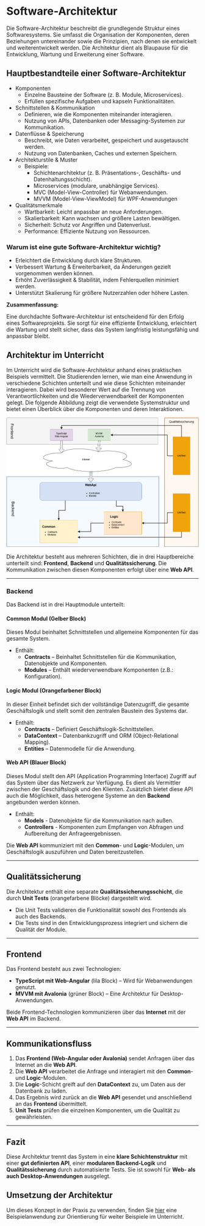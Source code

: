 # Software-Architektur

Die Software-Architektur beschreibt die grundlegende Struktur eines Softwaresystems. Sie umfasst die Organisation der Komponenten, deren Beziehungen untereinander sowie die Prinzipien, nach denen sie entwickelt und weiterentwickelt werden. Die Architektur dient als Blaupause für die Entwicklung, Wartung und Erweiterung einer Software.

## Hauptbestandteile einer Software-Architektur

- Komponenten
  - Einzelne Bausteine der Software (z. B. Module, Microservices).
  - Erfüllen spezifische Aufgaben und kapseln Funktionalitäten.
- Schnittstellen & Kommunikation
  - Definieren, wie die Komponenten miteinander interagieren.
  - Nutzung von APIs, Datenbanken oder Messaging-Systemen zur Kommunikation.
- Datenflüsse & Speicherung
  - Beschreibt, wie Daten verarbeitet, gespeichert und ausgetauscht werden.
  - Nutzung von Datenbanken, Caches und externen Speichern.
- Architekturstile & Muster
  - Beispiele:
    - Schichtenarchitektur (z. B. Präsentations-, Geschäfts- und Datenhaltungsschicht).
    - Microservices (modulare, unabhängige Services).
    - MVC (Model-View-Controller) für Webanwendungen.
    - MVVM (Model-View-ViewModel) für WPF-Anwendungen
- Qualitätsmerkmale
  - Wartbarkeit: Leicht anpassbar an neue Anforderungen.
  - Skalierbarkeit: Kann wachsen und größere Lasten bewältigen.
  - Sicherheit: Schutz vor Angriffen und Datenverlust.
  - Performance: Effiziente Nutzung von Ressourcen.

### Warum ist eine gute Software-Architektur wichtig?

- Erleichtert die Entwicklung durch klare Strukturen.
- Verbessert Wartung & Erweiterbarkeit, da Änderungen gezielt vorgenommen werden können.
- Erhöht Zuverlässigkeit & Stabilität, indem Fehlerquellen minimiert werden.
- Unterstützt Skalierung für größere Nutzerzahlen oder höhere Lasten.

**Zusammenfassung:**

Eine durchdachte Software-Architektur ist entscheidend für den Erfolg eines Softwareprojekts. Sie sorgt für eine effiziente Entwicklung, erleichtert die Wartung und stellt sicher, dass das System langfristig leistungsfähig und anpassbar bleibt.

## Architektur im Unterricht

Im Unterricht wird die Software-Architektur anhand eines praktischen Beispiels vermittelt. Die Studierenden lernen, wie man eine Anwendung in verschiedene Schichten unterteilt und wie diese Schichten miteinander interagieren. Dabei wird besonderer Wert auf die Trennung von Verantwortlichkeiten und die Wiederverwendbarkeit der Komponenten gelegt. Die folgende Abbildung zeigt die verwendete Systemstruktur und bietet einen Überblick über die Komponenten und deren Interaktionen.

![Software-Architektur](/img/systemstructure.png)

Die Architektur besteht aus mehreren Schichten, die in drei Hauptbereiche unterteilt sind: **Frontend**, **Backend** und **Qualitätssicherung**. Die Kommunikation zwischen diesen Komponenten erfolgt über eine **Web API**.

---

### Backend

Das Backend ist in drei Hauptmodule unterteilt:

#### Common Modul (Gelber Block)

Dieses Modul beinhaltet Schnittstellen und allgemeine Komponenten für das gesamte System.

- Enthält:
  - **Contracts** – Beinhaltet Schnittstellen für die Kommunikation, Datenobjekte und Komponenten.
  - **Modules** – Enthält wiederverwendbare Komponenten (z.B.: Konfiguration).

#### Logic Modul (Orangefarbener Block)

In dieser Einheit befindet sich der vollständige Datenzugriff, die gesamte Geschäftslogik und stellt somit den zentralen Baustein des Systems dar.

- Enthält:
  - **Contracts** – Definiert Geschäftslogik-Schnittstellen.
  - **DataContext** – Datenbankzugriff und ORM (Object-Relational Mapping).
  - **Entities** – Datenmodelle für die Anwendung.

#### Web API (Blauer Block)

Dieses Modul stellt den API (Application Programming Interface) Zugriff auf das System über das Netzwerk zur Verfügung. Es dient als Vermittler zwischen der Geschäftslogik und den Klienten. Zusätzlich bietet diese API auch die Möglichkeit, dass heterogene Systeme an den **Backend** angebunden werden können.

- Enthält:
  - **Models** - Datenobjekte für die Kommunikation nach außen.
  - **Controllers** - Komponenten zum Empfangen von Abfragen und Aufbereitung der Anfrageergebnissen.

Die **Web API** kommuniziert mit den **Common**- und **Logic**-Modulen, um Geschäftslogik auszuführen und Daten bereitzustellen.

---

## Qualitätssicherung

Die Architektur enthält eine separate **Qualitätssicherungsschicht**, die durch **Unit Tests** (orangefarbene Blöcke) dargestellt wird.

- Die Unit Tests validieren die Funktionalität sowohl des Frontends als auch des Backends.
- Die Tests sind in den Entwicklungsprozess integriert und sichern die Qualität der Module.

---

## Frontend

Das Frontend besteht aus zwei Technologien:

- **TypeScript mit Web-Angular** (lila Block) – Wird für Webanwendungen genutzt.
- **MVVM mit Avalonia** (grüner Block) – Eine Architektur für Desktop-Anwendungen.

Beide Frontend-Technologien kommunizieren über das **Internet** mit der **Web API** im Backend.

---

## Kommunikationsfluss

1. Das **Frontend (Web-Angular oder Avalonia)** sendet Anfragen über das Internet an die **Web API**.
2. Die **Web API** verarbeitet die Anfrage und interagiert mit den **Common**- und **Logic**-Modulen.
3. Die **Logic**-Schicht greift auf den **DataContext** zu, um Daten aus der Datenbank zu laden.
4. Das Ergebnis wird zurück an die **Web API** gesendet und anschließend an das **Frontend** übermittelt.
5. **Unit Tests** prüfen die einzelnen Komponenten, um die Qualität zu gewährleisten.

---

## Fazit

Diese Architektur trennt das System in eine **klare Schichtenstruktur** mit einer **gut definierten API**, einer **modularen Backend-Logik** und **Qualitätssicherung** durch automatisierte Tests. Sie ist sowohl für **Web- als auch Desktop-Anwendungen** ausgelegt.

## Umsetzung der Architektur

Um dieses Konzept in der Praxis zu verwenden, finden Sie [hier]([path%20with%20spaces/implementation.md](https://github.com/leoggehrer/SEArchitecture/blob/main/implementation.md)) eine Beispielanwendung zur Orientierung für weiter Beispiele im Unterricht.

